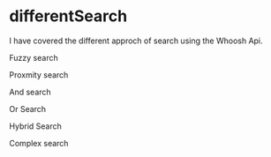 # differentSearch

I have covered the different approch of search using the Whoosh Api.

Fuzzy search

Proxmity search

And search

Or Search 

Hybrid Search

Complex search

